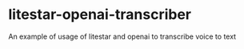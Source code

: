 # litestar-openai-transcriber
An example of usage of litestar and openai to transcribe voice to text
